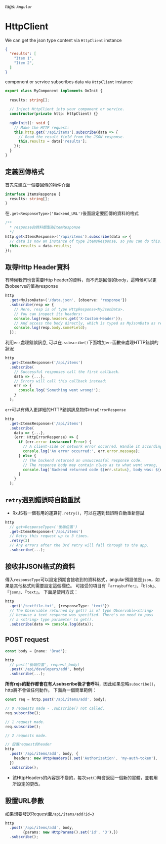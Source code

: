 ###### tags: `Angular`
# HttpClient

We can get the json type content via `HttpClient` instance
```json
{
  "results": [
    "Item 1",
    "Item 2",
  ]
}
```

component or service subscribes data via `HttpClient` instance
```typescript
export class MyComponent implements OnInit {
 
  results: string[];
 
  // Inject HttpClient into your component or service.
  constructor(private http: HttpClient) {}
 
  ngOnInit(): void {
    // Make the HTTP request:
    this.http.get('/api/items').subscribe(data => {
      // Read the result field from the JSON response.
      this.results = data['results'];
    });
  }
}
```


## 定義回傳格式

首先先建立一個要回傳的物件介面
```typescript
interface ItemsResponse {
  results: string[];
}
```

在`.get<ResponseType>('Backend_URL')`後面設定要回傳的資料的格式
```typescript
/**
  * response的資料類型為ItemResponse
  */
http.get<ItemsResponse>('/api/items').subscribe(data => {
  // data is now an instance of type ItemsResponse, so you can do this:
  this.results = data.results;
});
```

## 取得Http Header資料

有時候我們也會需要Http header的資料，而不光是回傳的body，這時候可以更改observe的值為response
```typescript
http
  .get<MyJsonData>('/data.json', {observe: 'response'})
  .subscribe(resp => {
    // Here, resp is of type HttpResponse<MyJsonData>.
    // You can inspect its headers:
    console.log(resp.headers.get('X-Custom-Header'));
    // And access the body directly, which is typed as MyJsonData as requested.
    console.log(resp.body.someField);
  });
```

利用`err`處理錯誤訊息, 可以在`.subscribe()`下面增加`err`函數來處理HTTP錯誤的狀況
```typescript
http
  .get<ItemsResponse>('/api/items')
  .subscribe(
    // Successful responses call the first callback.
    data => {...},
    // Errors will call this callback instead:
    err => {
      console.log('Something went wrong!');
    }
  );
```

`err`可以有傳入更詳細的HTTP錯誤訊息物件`HttpErrorResponse`
```typescript 
http
  .get<ItemsResponse>('/api/items')
  .subscribe(
    data => {...},
    (err: HttpErrorResponse) => {
      if (err.error instanceof Error) {
        // A client-side or network error occurred. Handle it accordingly.
        console.log('An error occurred:', err.error.message);
      } else {
        // The backend returned an unsuccessful response code.
        // The response body may contain clues as to what went wrong,
        console.log(`Backend returned code ${err.status}, body was: ${err.error}`);
      }
    }
  );
```

## `retry`遇到錯誤時自動重試
- RxJS有一個有用的運算符`.retry()`，可以在遇到錯誤時自動重新嘗試

```typescript
http
  // get<ResponseType>('後端位置')
  .get<ItemsResponse>('/api/items')
  // Retry this request up to 3 times.
  .retry(3)
  // Any errors after the 3rd retry will fall through to the app.
  .subscribe(...);
```

## 接收非JSON格式的資料
傳入`responseType`可以設定預期會接收到的資料格式，angular預設值是`json`，如果是其他格式則需要設定這個欄位。 可接受的項目有『`arraybuffer`』、『`blob`』、『`json`』、『`text`』。 下面是使用方式：

```typescript
http
  .get('/textfile.txt', {responseType: 'text'})
  // The Observable returned by get() is of type Observable<string>
  // because a text response was specified. There's no need to pass
  // a <string> type parameter to get().
  .subscribe(data => console.log(data));
```


## POST request

```typescript
const body = {name: 'Brad'};

http
  // post('後端位置', request_body)
  .post('/api/developers/add', body)
  .subscribe(...);
``` 

**所有rxjs的動作都會在有人subscribe後才會呼叫**，因此如果忽略`subscribe()`，http將不會做任何動作。
下面為一個簡單範例：
```typescript
const req = http.post('/api/items/add', body);

// 0 requests made - .subscribe() not called.
req.subscribe();

// 1 request made.
req.subscribe();

// 2 requests made.

// 設置request的header
http
  .post('/api/items/add', body, {
    headers: new HttpHeaders().set('Authorization', 'my-auth-token'),
  })
  .subscribe();
```
- 該HttpHeaders的內容是不變的，每次`set()`時會返回一個新的實體，並套用所設定的更改。

## 設置URL參數

如果想要發送Request至`/api/items/add?id=3`

```typescript
http
  .post('/api/items/add', body, 
        {params: new HttpParams().set('id', '3'),})
  .subscribe();
```
